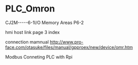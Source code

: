 # PLC_Omron


CJ2M-----6-1I/O Memory Areas P6-2

hmi host link page 3 index

connection mamnual
http://www.pro-face.com/otasuke/files/manual/gpproex/new/device/omr.htm

Modbus Conneting PLC with Rpi

